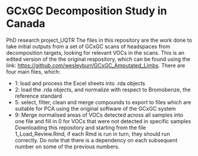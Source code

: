 # GCxGC Decomposition Study in Canada
PhD research project_UQTR
The files in this repository are the work done to take initial outputs from a set of GCxGC scans of headspaces from decomposition targets, looking for relevant VOCs in the scans. This is an edited version of the the original respository, which can be found using the link: https://github.com/wesleyburr/GCxGC_Amputated_Limbs. 
There are four main files, which:
* 1: load and process the Excel sheets into .rda objects
* 2: load the .rda objects, and normalize with respect to Bromobenze, the reference standard
* 5: select, filter, clean and merge compounds to export to files which are suitable for PCA using the original software of the GCxGC system
* 9: Merge normalised areas of VOCs detected across all samples into one file and fill in 0 for VOCs that were not detected in specific samples
Downloading this repository and starting from the file 1_Load_Review.Rmd, if each Rmd is run in turn, they should run correctly. Do note that there is a dependency on each subsequent number on some of the previous numbers.
